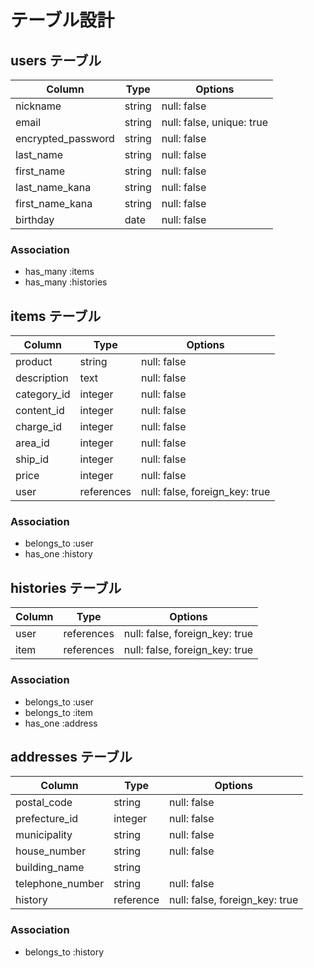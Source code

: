 # テーブル設計

## users テーブル

|Column             |Type   |Options                  |
|-------------------|-------|-------------------------|
|nickname           |string |null: false              |
|email              |string |null: false, unique: true|
|encrypted_password |string |null: false              |
|last_name          |string |null: false              |
|first_name         |string |null: false              |
|last_name_kana     |string |null: false              |
|first_name_kana    |string |null: false              |
|birthday           |date   |null: false              |

### Association
- has_many :items
- has_many :histories

## items テーブル

|Column     |Type       |Options                        |
|-----------|-----------|-------------------------------|
|product    |string     |null: false                    |
|description|text       |null: false                    |
|category_id|integer    |null: false                    |
|content_id |integer    |null: false                    |
|charge_id  |integer    |null: false                    |
|area_id    |integer    |null: false                    |
|ship_id    |integer    |null: false                    |
|price      |integer    |null: false                    |
|user       |references |null: false, foreign_key: true |

### Association
- belongs_to :user
- has_one :history

## histories テーブル

|Column |Type       |Options                        |
|-------|-----------|-------------------------------|
|user   |references |null: false, foreign_key: true |
|item   |references |null: false, foreign_key: true |

### Association
- belongs_to :user
- belongs_to :item
- has_one :address

## addresses テーブル

|Column           |Type     |Options                        |
|-----------------|---------|-------------------------------|
|postal_code      |string   |null: false                    |
|prefecture_id    |integer  |null: false                    |
|municipality     |string   |null: false                    |
|house_number     |string   |null: false                    |
|building_name    |string   |                               |
|telephone_number |string   |null: false                    |
|history          |reference|null: false, foreign_key: true |

### Association
- belongs_to :history
